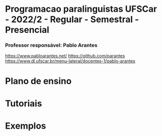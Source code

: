# Programacao paralinguistas UFSCar - 2022/2 - Regular - Semestral - Presencial
### Professor responsável: Pablo Arantes
https://www.pabloarantes.net/
https://github.com/parantes
https://www.dl.ufscar.br/menu-lateral/docentes-1/pablo-arantes

# Plano de ensino
# Tutoriais 
# Exemplos




